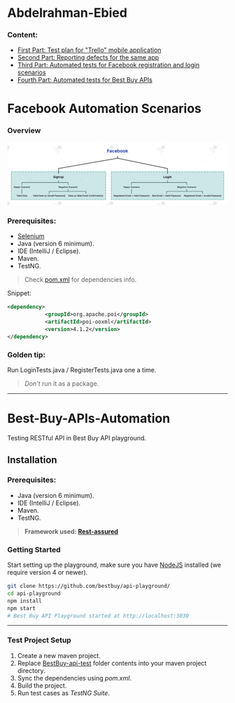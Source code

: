 # Abdelrahman-Ebied

### Content:
* [First Part: Test plan for "Trello" mobile application](Trello-TestPlan.pdf)
* [Second Part: Reporting defects for the same app](https://docs.google.com/spreadsheets/d/17q4oWgtqATZDnSg2ABUwnA7vh7A_FStI-wOJ7HARrPQ/edit?usp=sharing)
* [Third Part: Automated tests for Facebook registration and login scenarios](/FacebookAutomation)
* [Fourth Part: Automated tests for Best Buy APIs](#best-buy-apis-automation)

# Facebook Automation Scenarios
### Overview
![image](/FacebookAutomation/Facebook.png)

### Prerequisites:
-   [Selenium](https://www.selenium.dev/)
-   Java (version 6 minimum).
-   IDE (IntelliJ / Eclipse).
-   Maven.
-   TestNG.
> Check [pom.xml](/FacebookAutomation/pom.xml) for dependencies info.

Snippet:
```XML
<dependency>
            <groupId>org.apache.poi</groupId>
            <artifactId>poi-ooxml</artifactId>
            <version>4.1.2</version>
</dependency>
````

### Golden tip:
Run LoginTests.java / RegisterTests.java one a time.

> *Don't* run it as a package.

---

# Best-Buy-APIs-Automation
Testing RESTful API in Best Buy API playground.

## Installation

### Prerequisites:
-   Java (version 6 minimum).
-   IDE (IntelliJ / Eclipse).
-   Maven.
-   TestNG.

>**Framework used: [Rest-assured](https://rest-assured.io/)**

### Getting Started
Start setting up the playground, make sure you have  [NodeJS](https://nodejs.org/)  installed (we require version 4 or newer).

```bash
git clone https://github.com/bestbuy/api-playground/
cd api-playground
npm install
npm start
# Best Buy API Playground started at http://localhost:3030
```

---
### Test Project Setup
1. Create a new maven project.
2. Replace [BestBuy-api-test](/BestBuy-api-test)  folder contents into your maven project directory.
3. Sync the dependencies using *pom.xml*.
4. Build the project.
5. Run test cases as *TestNG Suite*.

